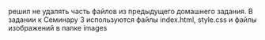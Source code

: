 решил не удалять часть файлов из предыдущего домашнего задания. 
В задании к Семинару 3 используются файлы index.html, style.css и файлы изображений в папке images
